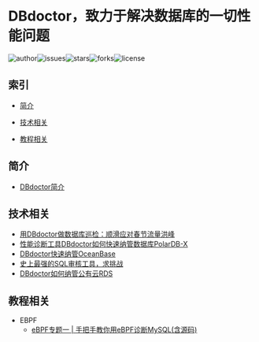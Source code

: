 # DBdoctor，致力于解决数据库的一切性能问题

![author](https://img.shields.io/badge/author-dbdoctor-tutorial.svg)![issues](https://img.shields.io/github/issues/DB-doctor/dbdoctor-tutorial.svg)![stars](https://img.shields.io/github/stars/DB-doctor/dbdoctor-tutorial.svg)![forks](https://img.shields.io/github/forks/DB-doctor/dbdoctor-tutorial.svg)![license](https://img.shields.io/github/license/DB-doctor/dbdoctor-tutorial.svg)



## 索引


- [简介](#简介)

- [技术相关](#技术相关)

- [教程相关](#教程相关)

## 简介

- [DBdoctor简介](https://github.com/DBdoctor-DAS/DBdoctor/blob/mainarticles/dbdoctor-introduce.md)


## 技术相关
- [用DBdoctor做数据库巡检：顺滑应对春节流量洪峰](https://github.com/DBdoctor-DAS/DBdoctor/blob/mainarticles/CopeWithTheSpringFestivalTrafficPeak.md)
- [性能诊断工具DBdoctor如何快速纳管数据库PolarDB-X](https://github.com/DBdoctor-DAS/DBdoctor/blob/mainarticles/DbdoctorQuicklyManagesPolardb-x.md)
- [DBdoctor快速纳管OceanBase](https://github.com/DBdoctor-DAS/DBdoctor/blob/mainarticles/DbdoctorQuicklyManagesOceanbase.md)
- [史上最强的SQL审核工具，求挑战](https://github.com/DBdoctor-DAS/DBdoctor/blob/mainarticles/TheMostPowerfulSqlAuditToolEver.md)
- [DBdoctor如何纳管公有云RDS](https://github.com/DBdoctor-DAS/DBdoctor/blob/mainarticles/HowDoesDbdoctorManagePublicCloudRds.md)

## 教程相关

- EBPF
    - [eBPF专题一 | 手把手教你用eBPF诊断MySQL(含源码)](https://github.com/DBdoctor-DAS/DBdoctor/blob/mainarticles/EBPF01.md)

